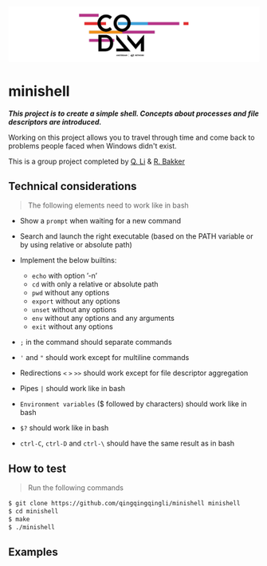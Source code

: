 [![Logo](https://github.com/qingqingqingli/readme_images/blob/master/codam_logo_1.png)](https://github.com/qingqingqingli/minishell)

# minishell
***This project is to create a simple shell. Concepts about processes and file descriptors are introduced.***

Working on this project allows you to travel through time and come back to problems people faced when Windows didn't exist. 

This is a group project completed by [Q. Li](https://github.com/qingqingqingli") & [R. Bakker](https://github.com/rbakker96)

## Technical considerations
> The following elements need to work like in bash

- Show a ```prompt``` when waiting for a new command

- Search and launch the right executable (based on the PATH variable or by using relative or absolute path)

- Implement the below builtins:
  - ```echo``` with option ’-n’
  - ```cd``` with only a relative or absolute path
  - ```pwd``` without any options
  - ```export``` without any options
  - ```unset``` without any options
  - ```env``` without any options and any arguments
  - ```exit``` without any options

- ```;``` in the command should separate commands

- ```'``` and ```"``` should work except for multiline commands

- Redirections ```<``` ```>``` ```>>``` should work except for file descriptor aggregation

- Pipes ```|``` should work like in bash

- ```Environment variables``` ($ followed by characters) should work like in bash

- ```$?``` should work like in bash

- ```ctrl-C```, ```ctrl-D``` and ```ctrl-\``` should have the same result as in bash

## How to test
> Run the following commands

```shell
$ git clone https://github.com/qingqingqingli/minishell minishell
$ cd minishell
$ make
$ ./minishell
```

## Examples
